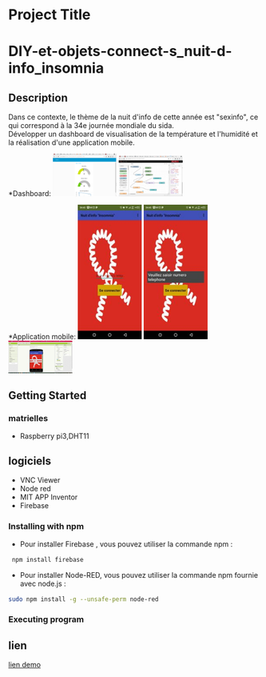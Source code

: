 
# Project Title
# DIY-et-objets-connect-s_nuit-d-info_insomnia

## Description

Dans ce contexte, le thème de la nuit d'info de cette année est "sexinfo", ce qui correspond à la 34e journée mondiale du sida.  
Développer un dashboard de visualisation de la température et l'humidité et la réalisation d'une application mobile.

*Dashboard:
<img src="317625157_3208750456052786_8295408481447596904_n.png" width="128"/>
<img src="317783004_556200823005207_9105614281716013518_n.png" width="128"/>

*Application mobile:
<img src="317145355_1453994595126027_5315369434754550017_n.jpg" width="128"/>
<img src="317117739_682997306718387_7312697147177512656_n.jpg" width="128"/>
<img src="317347718_2677381055731274_5277755142609519641_n.png" width="128"/>


## Getting Started

### matrielles

* Raspberry pi3,DHT11
## logiciels 
* VNC Viewer
* Node red 
* MIT APP Inventor
* Firebase
### Installing with npm
*  Pour installer Firebase , vous pouvez utiliser la commande npm :
```bash
 npm install firebase 
```

* Pour installer Node-RED, vous pouvez utiliser la commande npm fournie avec node.js :
 ```bash
 sudo npm install -g --unsafe-perm node-red
```



### Executing program

## lien
[lien demo](https://drive.google.com/file/d/1R9wmaOYGYse5X32Aa-_QYlkWhe9nNSbj/view?usp=sharing)






